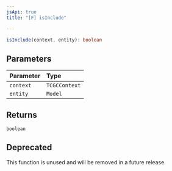 ```yaml
---
jsApi: true
title: "[F] isInclude"

---
```

```ts
isInclude(context, entity): boolean
```

## Parameters

| Parameter | Type |
| :------ | :------ |
| `context` | `TCGCContext` |
| `entity` | `Model` |

## Returns

`boolean`

## Deprecated

This function is unused and will be removed in a future release.
